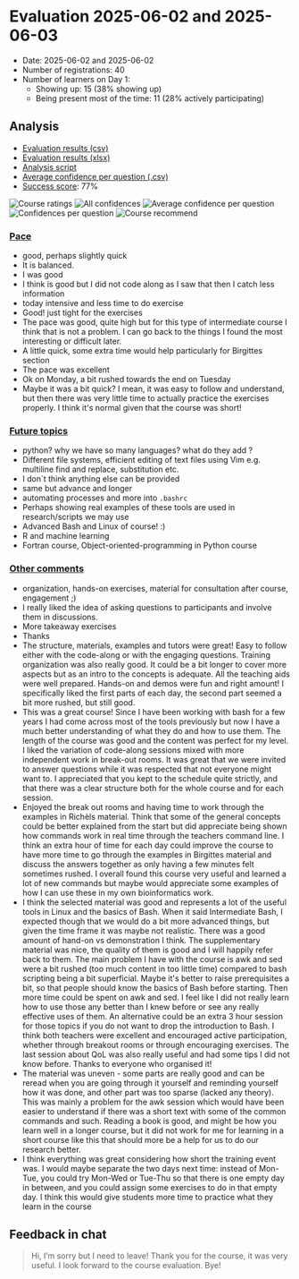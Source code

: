 # Evaluation 2025-06-02 and 2025-06-03

- Date: 2025-06-02 and 2025-06-02
- Number of registrations: 40
- Number of learners on Day 1:
    - Showing up: 15 (38% showing up)
    - Being present most of the time: 11 (28% actively participating)

## Analysis

- [Evaluation results (csv)](results.csv)
- [Evaluation results (xlsx)](results.xlsx)
- [Analysis script](analyse.R)
- [Average confidence per question (.csv)](average_confidences.csv)
- [Success score](success_score.txt): 77%

![Course ratings](course_rating.png)
![All confidences](all_confidences.png)
![Average confidence per question](average_confidences_per_question.png)
![Confidences per question](confidences_per_question.png)
![Course recommend](recommend.png)

### [Pace](pace.txt)

- good, perhaps slightly quick
- It is balanced.
- I was good
- I think is good but I did not code along
  as I saw that then I catch less information
- today intensive and less time to do exercise
- Good! just tight for the exercises
- The pace was good, quite high but for this type of intermediate course
  I think that is not a problem.
  I can go back to the things I found the most interesting or difficult later.
- A little quick, some extra time would help particularly for Birgittes section
- The pace was excellent
- Ok on Monday, a bit rushed towards the end on Tuesday
- Maybe it was a bit quick? I mean, it was easy to follow and understand,
  but then there was very little time to actually practice the exercises
  properly.
  I think it's normal given that the course was short!

### [Future topics](future_topics.txt)

- python? why we have so many languages? what do they add ?
- Different file systems, efficient editing of text files using Vim
  e.g. multiline find and replace, substitution etc.
- I don´t think anything else can be provided
- same but advance and longer
- automating processes and more into `.bashrc`
- Perhaps showing real examples of these tools are used
  in research/scripts we may use
- Advanced Bash and Linux of course! :)
- R and machine learning
- Fortran course, Object-oriented-programming in Python course

### [Other comments](comments.txt)

- organization, hands-on exercises, material for consultation after course,
  engagement ;)
- I really liked the idea of asking questions to participants
  and involve them in discussions.
- More takeaway exercises
- Thanks
- The structure, materials, examples and tutors were great!
  Easy to follow either with the code-along or with the engaging questions.
  Training organization was also really good.
  It could be a bit longer to cover more aspects but as an intro to the
  concepts is adequate.
  All the teaching aids were well prepared.
  Hands-on and demos were fun and right amount!
  I specifically liked the first parts of each day,
  the second part seemed a bit more rushed, but still good.
- This was a great course! Since I have been working with bash for a few years
  I had come across most of the tools previously
  but now I have a much better understanding of what they do
  and how to use them.
  The length of the course was good and the content was perfect for my level.
  I liked the variation of code-along sessions mixed with more independent work
  in break-out rooms.
  It was great that we were invited to answer questions
  while it was respected that not everyone might want to.
  I appreciated that you kept to the schedule quite strictly,
  and that there was a clear structure both for the whole course
  and for each session.
- Enjoyed the break out rooms and having time to work through the examples
  in Richèls material.
  Think that some of the general concepts could be better explained
  from the start but did appreciate being shown
  how commands work in real time through the teachers command line.
  I think an extra hour of time for each day could improve the course
  to have more time to go through the examples in Birgittes material
  and discuss the answers together as only having a few minutes
  felt sometimes rushed.
  I overall found this course very useful and learned a lot of new commands
  but maybe would appreciate some examples
  of how I can use these in my own bioinformatics work.
- I think the selected material was good and represents
  a lot of the useful tools in Linux and the basics of Bash.
  When it said Intermediate Bash, I expected though that we would do a bit
  more advanced things, but given the time frame it was maybe not realistic.
  There was a good amount of hand-on vs demonstration I think.
  The supplementary material was nice, the quality of them is good
  and I will happily refer back to them.
  The main problem I have with the course is awk and sed were a bit rushed
  (too much content in too little time) compared to bash scripting
  being a bit superficial. Maybe it's better to raise prerequisites a bit,
  so that people should know the basics of Bash before starting.
  Then more time could be spent on awk and sed.
  I feel like I did not really learn how to use those any better
  than I knew before or see any really effective uses of them.
  An alternative could be an extra 3 hour session for those topics
  if you do not want to drop the introduction to Bash.
  I think both teachers were excellent and encouraged active participation,
  whether through breakout rooms or through encouraging exercises.
  The last session about QoL was also really useful and had some tips
  I did not know before. Thanks to everyone who organised it!
- The material was uneven - some parts are really good and can be reread when
  you are going through it yourself and reminding yourself how it was done,
  and other part was too sparse (lacked any theory).
  This was mainly a problem for the awk session which would have been easier
  to understand if there was a short text with some of the common commands
  and such.
  Reading a book is good, and might be how you learn well in a longer course,
  but it did not work for me for learning in a short course like this
  that should more be a help for us to do our research better.
- I think everything was great considering how short the training event was.
  I would maybe separate the two days next time:
  instead of Mon-Tue, you could try Mon-Wed or Tue-Thu so that there
  is one empty day in between, and you could assign some exercises
  to do in that empty day.
  I think this would give students more time to practice
  what they learn in the course

## Feedback in chat

> Hi, I’m sorry but I need to leave!
> Thank you for the course, it was very useful.
> I look forward to the course evaluation. Bye!
